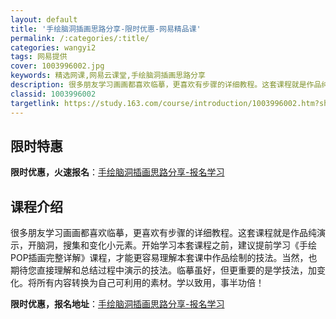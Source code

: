 ```yaml
---
layout: default
title: '手绘脑洞插画思路分享-限时优惠-网易精品课'
permalink: /:categories/:title/
categories: wangyi2
tags: 网易提供
cover: 1003996002.jpg
keywords: 精选网课,网易云课堂,手绘脑洞插画思路分享
description: 很多朋友学习画画都喜欢临摹，更喜欢有步骤的详细教程。这套课程就是作品纯演示，开脑洞，搜集和变化小元素。开始学习本套课程之
classid: 1003996002
targetlink: https://study.163.com/course/introduction/1003996002.htm?share=1&shareId=1025206652&utm_campaign=share&utm_medium=iphoneShare&utm_source=&utm_u=1025206652
---
```


## 限时特惠

**限时优惠，火速报名**：[手绘脑洞插画思路分享-报名学习](https://study.163.com/course/introduction/1003996002.htm?share=1&shareId=1025206652&utm_campaign=share&utm_medium=iphoneShare&utm_source=&utm_u=1025206652)

## 课程介绍

很多朋友学习画画都喜欢临摹，更喜欢有步骤的详细教程。这套课程就是作品纯演示，开脑洞，搜集和变化小元素。开始学习本套课程之前，建议提前学习《手绘POP插画完整详解》课程，才能更容易理解本套课中作品绘制的技法。当然，也期待您直接理解和总结过程中演示的技法。临摹虽好，但更重要的是学技法，加变化。将所有内容转换为自己可利用的素材。学以致用，事半功倍！

**限时优惠，报名地址**：[手绘脑洞插画思路分享-报名学习](https://study.163.com/course/introduction/1003996002.htm?share=1&shareId=1025206652&utm_campaign=share&utm_medium=iphoneShare&utm_source=&utm_u=1025206652)

